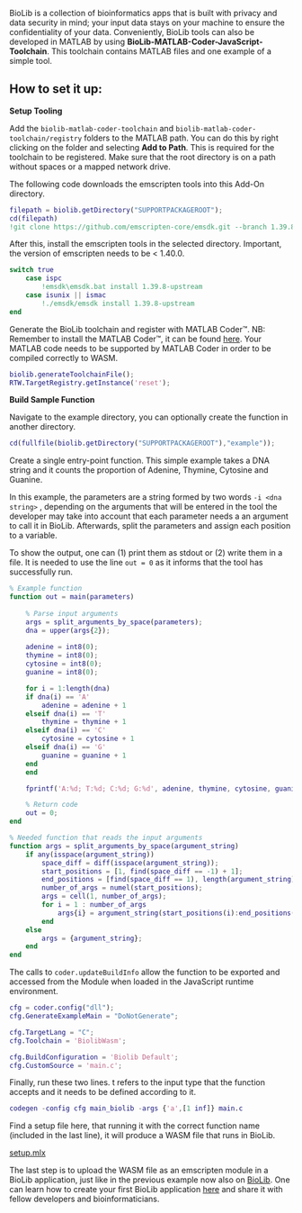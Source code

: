 BioLib is a collection of bioinformatics apps that is built with privacy and data security in mind; your input data stays on your machine to ensure the confidentiality of your data. Conveniently, BioLib tools can also be developed in MATLAB by using **BioLib-MATLAB-Coder-JavaScript-Toolchain**. This toolchain contains MATLAB files and one example of a simple tool.

## How to set it up:

**Setup Tooling**

Add the `biolib-matlab-coder-toolchain` and `biolib-matlab-coder-toolchain/registry` folders to the MATLAB path. You can do this by right clicking on the folder and selecting **Add to Path**. This is required for the toolchain to be registered. Make sure that the root directory is on a path without spaces or a mapped network drive.

The following code downloads the emscripten tools into this Add-On directory.

```matlab
filepath = biolib.getDirectory("SUPPORTPACKAGEROOT");
cd(filepath)
!git clone https://github.com/emscripten-core/emsdk.git --branch 1.39.8
```

After this, install the emscripten tools in the selected directory.  Important, the version of emscripten needs to be < 1.40.0. 

```matlab
switch true
    case ispc
        !emsdk\emsdk.bat install 1.39.8-upstream
    case isunix || ismac
        !./emsdk/emsdk install 1.39.8-upstream 
end
```

Generate the BioLib toolchain and register with MATLAB Coder™.  NB: Remember to install the MATLAB Coder™, it can be found [here](https://se.mathworks.com/help/coder/getting-started-with-matlab-coder.html). Your MATLAB code needs to be supported by MATLAB Coder in order to be compiled correctly to WASM. 

```matlab
biolib.generateToolchainFile();
RTW.TargetRegistry.getInstance('reset');
```

**Build Sample Function**

Navigate to the example directory, you can optionally create the function in another directory.

```matlab
cd(fullfile(biolib.getDirectory("SUPPORTPACKAGEROOT"),"example"));
```

Create a single entry-point function. This simple example takes a DNA string and it counts the proportion of Adenine, Thymine, Cytosine and Guanine. 

 In this example, the parameters are a string formed by two words `-i <dna string>`  , depending on the arguments that will be entered in the tool the developer may take into account that each parameter needs a an argument to call it in BioLib. Afterwards, split the parameters and assign each position to a variable.

To show the output, one can (1) print them as stdout or (2) write them in a file. It is needed to use the line `out = 0` as it informs that the tool has successfully run. 

```matlab
% Example function
function out = main(parameters)
	
	% Parse input arguments
	args = split_arguments_by_space(parameters);
	dna = upper(args{2});
	
	adenine = int8(0);
	thymine = int8(0);
	cytosine = int8(0);
	guanine = int8(0);

	for i = 1:length(dna)
    if dna(i) == 'A'
        adenine = adenine + 1
    elseif dna(i) == 'T'
        thymine = thymine + 1
    elseif dna(i) == 'C'
        cytosine = cytosine + 1
    elseif dna(i) == 'G'
        guanine = guanine + 1
    end
	end

	fprintf('A:%d; T:%d; C:%d; G:%d', adenine, thymine, cytosine, guanine)

	% Return code
	out = 0;
end

% Needed function that reads the input arguments
function args = split_arguments_by_space(argument_string)         
    if any(isspace(argument_string))      
        space_diff = diff(isspace(argument_string));
        start_positions = [1, find(space_diff == -1) + 1];
        end_positions = [find(space_diff == 1), length(argument_string)];
        number_of_args = numel(start_positions);
        args = cell(1, number_of_args);
        for i = 1 : number_of_args
            args{i} = argument_string(start_positions(i):end_positions(i));
        end                
    else
        args = {argument_string};
    end
end
```

The calls to `coder.updateBuildInfo` allow the function to be exported and accessed from the Module when loaded in the JavaScript runtime environment.

```matlab
cfg = coder.config("dll");
cfg.GenerateExampleMain = "DoNotGenerate";

cfg.TargetLang = "C";
cfg.Toolchain = 'BiolibWasm';

cfg.BuildConfiguration = 'Biolib Default';
cfg.CustomSource = 'main.c';
```

Finally, run these two lines. t refers to the input type that the function accepts and it needs to be defined according to it. 

```matlab
codegen -config cfg main_biolib -args {'a',[1 inf]} main.c
```

Find a setup file here, that running it with the correct function name (included in the last line), it will produce a WASM file that runs in BioLib.

[setup.mlx](https://github.com/biolibtech/biolib-matlab-coder-toolchain/edit/updating-toolchain/setup.mlx)

The last step is to upload the WASM file as an emscripten module in a BioLib application, just like in the previous example now also on [BioLib](https://biolib.com/laurabiolib/BioLib-MATLAB-ToolChain/). One can learn how to create your first BioLib application [here](https://biolib.com/docs/building-applications/creating-your-first-application) and share it with fellow developers and bioinformaticians.

